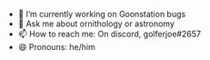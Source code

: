 - 🔭 I’m currently working on Goonstation bugs
- 💬 Ask me about ornithology or astronomy
- 📫 How to reach me: On discord, golferjoe#2657
- 😄 Pronouns: he/him

